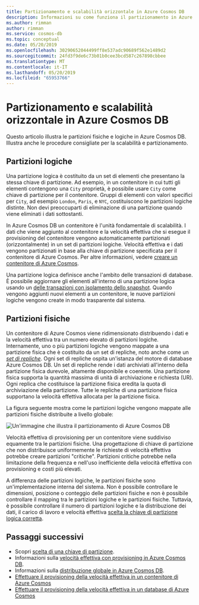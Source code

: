 ```yaml
---
title: Partizionamento e scalabilità orizzontale in Azure Cosmos DB
description: Informazioni su come funziona il partizionamento in Azure Cosmos DB, come configurare il partizionamento e chiavi di partizione e come scegliere la chiave di partizione corretta per l'applicazione.
ms.author: rimman
author: rimman
ms.service: cosmos-db
ms.topic: conceptual
ms.date: 05/20/2019
ms.openlocfilehash: 30290652044499ff8e537adc90689f562e1489d2
ms.sourcegitcommit: 24fd3f9de6c73b01b0cee3bcd587c267898cbbee
ms.translationtype: MT
ms.contentlocale: it-IT
ms.lasthandoff: 05/20/2019
ms.locfileid: "65953766"
---
```

# <a name="partitioning-and-horizontal-scaling-in-azure-cosmos-db"></a>Partizionamento e scalabilità orizzontale in Azure Cosmos DB

Questo articolo illustra le partizioni fisiche e logiche in Azure Cosmos DB. Illustra anche le procedure consigliate per la scalabilità e partizionamento. 

## <a name="logical-partitions"></a>Partizioni logiche

Una partizione logica è costituito da un set di elementi che presentano la stessa chiave di partizione. Ad esempio, in un contenitore in cui tutti gli elementi contengono una `City` proprietà, è possibile usare `City` come chiave di partizione per il contenitore. Gruppi di elementi con valori specifici per `City`, ad esempio `London`, `Paris`, e `NYC`, costituiscono le partizioni logiche distinte. Non devi preoccuparti di eliminazione di una partizione quando viene eliminati i dati sottostanti.

In Azure Cosmos DB un contenitore è l'unità fondamentale di scalabilità. I dati che viene aggiunto al contenitore e la velocità effettiva che si esegue il provisioning del contenitore vengono automaticamente partizionati (orizzontalmente) in un set di partizioni logiche. Velocità effettiva e i dati vengono partizionati in base alla chiave di partizione specificata per il contenitore di Azure Cosmos. Per altre informazioni, vedere [creare un contenitore di Azure Cosmos](how-to-create-container.md).

Una partizione logica definisce anche l'ambito delle transazioni di database. È possibile aggiornare gli elementi all'interno di una partizione logica usando un [delle transazioni con isolamento dello snapshot](database-transactions-optimistic-concurrency.md). Quando vengono aggiunti nuovi elementi a un contenitore, le nuove partizioni logiche vengono create in modo trasparente dal sistema.

## <a name="physical-partitions"></a>Partizioni fisiche

Un contenitore di Azure Cosmos viene ridimensionato distribuendo i dati e la velocità effettiva tra un numero elevato di partizioni logiche. Internamente, uno o più partizioni logiche vengono mappate a una partizione fisica che è costituito da un set di repliche, noto anche come un [ *set di repliche*](global-dist-under-the-hood.md). Ogni set di repliche ospita un'istanza del motore di database Azure Cosmos DB. Un set di repliche rende i dati archiviati all'interno della partizione fisica durevole, altamente disponibile e coerente. Una partizione fisica supporta la quantità massima di unità di archiviazione e richiesta (UR). Ogni replica che costituisce la partizione fisica eredita la quota di archiviazione della partizione. Tutte le repliche di una partizione fisica supportano la velocità effettiva allocata per la partizione fisica. 

La figura seguente mostra come le partizioni logiche vengono mappate alle partizioni fisiche distribuite a livello globale:

![Un'immagine che illustra il partizionamento di Azure Cosmos DB](./media/partition-data/logical-partitions.png)

Velocità effettiva di provisioning per un contenitore viene suddiviso equamente tra le partizioni fisiche. Una progettazione di chiave di partizione che non distribuisce uniformemente le richieste di velocità effettiva potrebbe creare partizioni "critiche". Partizioni critiche potrebbe nella limitazione della frequenza e nell'uso inefficiente della velocità effettiva con provisioning e costi più elevati.

A differenza delle partizioni logiche, le partizioni fisiche sono un'implementazione interna del sistema. Non è possibile controllare le dimensioni, posizione o conteggio delle partizioni fisiche e non è possibile controllare il mapping tra le partizioni logiche e le partizioni fisiche. Tuttavia, è possibile controllare il numero di partizioni logiche e la distribuzione dei dati, il carico di lavoro e velocità effettiva [scelta la chiave di partizione logica corretta](partitioning-overview.md#choose-partitionkey).

## <a name="next-steps"></a>Passaggi successivi

* Scopri [scelta di una chiave di partizione](partitioning-overview.md#choose-partitionkey).
* Informazioni sulla [velocità effettiva con provisioning in Azure Cosmos DB](request-units.md).
* Informazioni sulla [distribuzione globale in Azure Cosmos DB](distribute-data-globally.md).
* [Effettuare il provisioning della velocità effettiva in un contenitore di Azure Cosmos](how-to-provision-container-throughput.md)
* [Effettuare il provisioning della velocità effettiva in un database di Azure Cosmos](how-to-provision-database-throughput.md)
